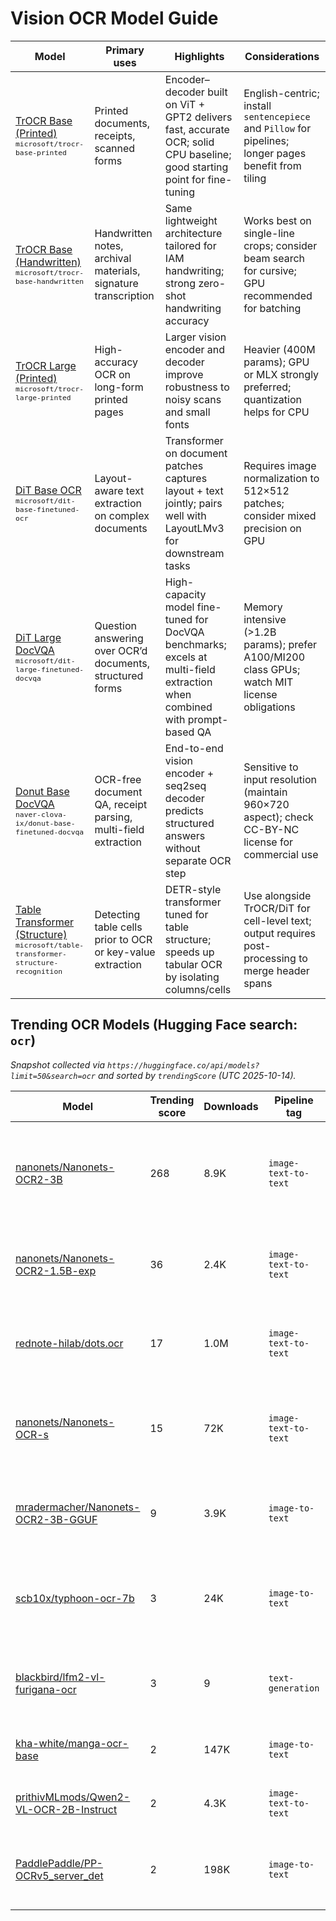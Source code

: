 # Vision OCR Model Guide

| Model | Primary uses | Highlights | Considerations |
|---|---|---|---|
| [TrOCR Base (Printed)](https://huggingface.co/microsoft/trocr-base-printed)<br><sub>`microsoft/trocr-base-printed`</sub> | Printed documents, receipts, scanned forms | Encoder–decoder built on ViT + GPT2 delivers fast, accurate OCR; solid CPU baseline; good starting point for fine-tuning | English-centric; install `sentencepiece` and `Pillow` for pipelines; longer pages benefit from tiling |
| [TrOCR Base (Handwritten)](https://huggingface.co/microsoft/trocr-base-handwritten)<br><sub>`microsoft/trocr-base-handwritten`</sub> | Handwritten notes, archival materials, signature transcription | Same lightweight architecture tailored for IAM handwriting; strong zero-shot handwriting accuracy | Works best on single-line crops; consider beam search for cursive; GPU recommended for batching |
| [TrOCR Large (Printed)](https://huggingface.co/microsoft/trocr-large-printed)<br><sub>`microsoft/trocr-large-printed`</sub> | High-accuracy OCR on long-form printed pages | Larger vision encoder and decoder improve robustness to noisy scans and small fonts | Heavier (400M params); GPU or MLX strongly preferred; quantization helps for CPU |
| [DiT Base OCR](https://huggingface.co/microsoft/dit-base-finetuned-ocr)<br><sub>`microsoft/dit-base-finetuned-ocr`</sub> | Layout-aware text extraction on complex documents | Transformer on document patches captures layout + text jointly; pairs well with LayoutLMv3 for downstream tasks | Requires image normalization to 512×512 patches; consider mixed precision on GPU |
| [DiT Large DocVQA](https://huggingface.co/microsoft/dit-large-finetuned-docvqa)<br><sub>`microsoft/dit-large-finetuned-docvqa`</sub> | Question answering over OCR’d documents, structured forms | High-capacity model fine-tuned for DocVQA benchmarks; excels at multi-field extraction when combined with prompt-based QA | Memory intensive (>1.2B params); prefer A100/MI200 class GPUs; watch MIT license obligations |
| [Donut Base DocVQA](https://huggingface.co/naver-clova-ix/donut-base-finetuned-docvqa)<br><sub>`naver-clova-ix/donut-base-finetuned-docvqa`</sub> | OCR-free document QA, receipt parsing, multi-field extraction | End-to-end vision encoder + seq2seq decoder predicts structured answers without separate OCR step | Sensitive to input resolution (maintain 960×720 aspect); check CC-BY-NC license for commercial use |
| [Table Transformer (Structure)](https://huggingface.co/microsoft/table-transformer-structure-recognition)<br><sub>`microsoft/table-transformer-structure-recognition`</sub> | Detecting table cells prior to OCR or key-value extraction | DETR-style transformer tuned for table structure; speeds up tabular OCR by isolating columns/cells | Use alongside TrOCR/DiT for cell-level text; output requires post-processing to merge header spans |

## Trending OCR Models (Hugging Face search: `ocr`)

_Snapshot collected via `https://huggingface.co/api/models?limit=50&search=ocr` and sorted by `trendingScore` (UTC 2025-10-14)._

| Model | Trending score | Downloads | Pipeline tag | Notable traits | Notebook / Example |
|---|---|---|---|---|---|
| [nanonets/Nanonets-OCR2-3B](https://huggingface.co/nanonets/Nanonets-OCR2-3B) | 268 | 8.9K | `image-text-to-text` | Fresh Qwen2.5-VL-3B instruct fine-tune for document OCR, PDF→Markdown, multilingual chat-style extraction | [Cookbook – image2md.ipynb](https://github.com/NanoNets/Nanonets-OCR2/blob/main/Nanonets-OCR2-Cookbook/image2md.ipynb) |
| [nanonets/Nanonets-OCR2-1.5B-exp](https://huggingface.co/nanonets/Nanonets-OCR2-1.5B-exp) | 36 | 2.4K | `image-text-to-text` | Lightweight experimental 1.5B variant aimed at multilingual OCR + VQA workflows | [Cookbook – image2md.ipynb](https://github.com/NanoNets/Nanonets-OCR2/blob/main/Nanonets-OCR2-Cookbook/image2md.ipynb) |
| [rednote-hilab/dots.ocr](https://huggingface.co/rednote-hilab/dots.ocr) | 17 | 1.0M | `image-text-to-text` | Popular MIT-licensed DiT-style OCR/VLM covering tables, formulas, layout-rich docs | [Colab remote server demo](https://github.com/rednote-hilab/dots.ocr/blob/master/demo/demo_colab_remote_server.ipynb) |
| [nanonets/Nanonets-OCR-s](https://huggingface.co/nanonets/Nanonets-OCR-s) | 15 | 72K | `image-text-to-text` | Earlier 3B instruct fine-tune still trending due to strong doc QA and conversational extraction | [HF Space demo](https://huggingface.co/spaces/Souvik3333/Nanonets-ocr-s) |
| [mradermacher/Nanonets-OCR2-3B-GGUF](https://huggingface.co/mradermacher/Nanonets-OCR2-3B-GGUF) | 9 | 3.9K | `image-to-text` | GGUF quantization of Nanonets-OCR2-3B for local CPU/GPU inference | [GGUF usage guide (TheBloke)](https://huggingface.co/TheBloke/KafkaLM-70B-German-V0.1-GGUF#using-gguf-files) |
| [scb10x/typhoon-ocr-7b](https://huggingface.co/scb10x/typhoon-ocr-7b) | 3 | 24K | `image-to-text` | Qwen2.5-VL 7B tuned for Thai/English document understanding and layout reasoning | [Colab quick start](https://colab.research.google.com/drive/1z4Fm2BZnKcFIoWuyxzzIIIn8oI2GKl3r?usp=sharing) |
| [blackbird/lfm2-vl-furigana-ocr](https://huggingface.co/blackbird/lfm2-vl-furigana-ocr) | 3 | 9 | `text-generation` | LoRA adapter on LFM2-VL targeting Japanese furigana transcription | N/A (no public demo) |
| [kha-white/manga-ocr-base](https://huggingface.co/kha-white/manga-ocr-base) | 2 | 147K | `image-to-text` | Established ViT-GPT2 OCR for Japanese manga speech bubbles | [README usage guide](https://github.com/kha-white/manga-ocr/blob/master/README.md#usage) |
| [prithivMLmods/Qwen2-VL-OCR-2B-Instruct](https://huggingface.co/prithivMLmods/Qwen2-VL-OCR-2B-Instruct) | 2 | 4.3K | `image-text-to-text` | Math/LaTeX OCR specialty fine-tune on Qwen2-VL-2B | [Colab demo](https://huggingface.co/prithivMLmods/Qwen2-VL-OCR-2B-Instruct/blob/main/Demo/ocrtest_qwen.ipynb) |
| [PaddlePaddle/PP-OCRv5_server_det](https://huggingface.co/PaddlePaddle/PP-OCRv5_server_det) | 2 | 198K | `image-to-text` | Detection component of PaddleOCR v5 server pipeline; pairs with recognition head | [PaddleOCR quick start](https://paddlepaddle.github.io/PaddleOCR/latest/en/version3.x/module_usage/text_detection.html#iii-quick-start) |
